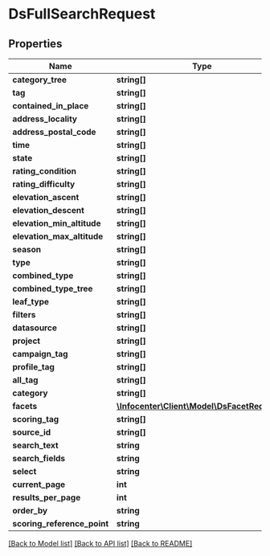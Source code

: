 # DsFullSearchRequest

## Properties
Name | Type | Description | Notes
------------ | ------------- | ------------- | -------------
**category_tree** | **string[]** |  | [optional] 
**tag** | **string[]** |  | [optional] 
**contained_in_place** | **string[]** |  | [optional] 
**address_locality** | **string[]** |  | [optional] 
**address_postal_code** | **string[]** |  | [optional] 
**time** | **string[]** |  | [optional] 
**state** | **string[]** |  | [optional] 
**rating_condition** | **string[]** |  | [optional] 
**rating_difficulty** | **string[]** |  | [optional] 
**elevation_ascent** | **string[]** |  | [optional] 
**elevation_descent** | **string[]** |  | [optional] 
**elevation_min_altitude** | **string[]** |  | [optional] 
**elevation_max_altitude** | **string[]** |  | [optional] 
**season** | **string[]** |  | [optional] 
**type** | **string[]** |  | [optional] 
**combined_type** | **string[]** |  | [optional] 
**combined_type_tree** | **string[]** |  | [optional] 
**leaf_type** | **string[]** |  | [optional] 
**filters** | **string[]** |  | [optional] 
**datasource** | **string[]** |  | [optional] 
**project** | **string[]** |  | [optional] 
**campaign_tag** | **string[]** |  | [optional] 
**profile_tag** | **string[]** |  | [optional] 
**all_tag** | **string[]** |  | [optional] 
**category** | **string[]** |  | [optional] 
**facets** | [**\Infocenter\Client\Model\DsFacetRequest[]**](DsFacetRequest.md) |  | [optional] 
**scoring_tag** | **string[]** |  | [optional] 
**source_id** | **string[]** |  | [optional] 
**search_text** | **string** |  | [optional] 
**search_fields** | **string** |  | [optional] 
**select** | **string** |  | [optional] 
**current_page** | **int** |  | [optional] 
**results_per_page** | **int** |  | [optional] 
**order_by** | **string** |  | [optional] 
**scoring_reference_point** | **string** |  | [optional] 

[[Back to Model list]](../../README.md#documentation-for-models) [[Back to API list]](../../README.md#documentation-for-api-endpoints) [[Back to README]](../../README.md)


